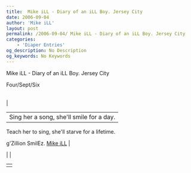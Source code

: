 ```yaml
---
title:  Mike iLL - Diary of an iLL Boy. Jersey City
date: 2006-09-04
author: 'Mike iLL'
layout: post
permalink: /2006-09-04/ Mike iLL - Diary of an iLL Boy. Jersey City
categories:
    - 'Diaper Entries'
og_description: No Description
og_keywords: No Keywords
---
```

<style>
body {
  background-color: ;
  color: ;
}
a {
  color: ;
}
a:active {
  color: ;
}
a:visited {
  color: ;
}
</style>

   Mike iLL - Diary of an iLL Boy. Jersey City  

Four/Sept/Six


|  |  |  |
| --- | --- | --- |
| 

|  |
| --- |
| Sing her a song, she'll smile for a day.
 Teach her to sing, she'll starve for a lifetime.












g'Zillion SmilEz.
[Mike iLL](mailto:mike@obliteration.com) |

 |  |

   


|  |
| --- |
|   |

   
   
   
   
  

